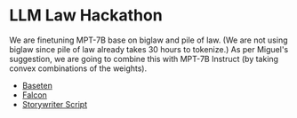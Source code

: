 # LLM Law Hackathon 

We are finetuning MPT-7B base on biglaw and pile of law. (We are not using biglaw since pile of law already takes 30 hours to tokenize.) As per Miguel's suggestion, we are going to combine this with MPT-7B Instruct (by taking convex combinations of the weights). 


- [Baseten](https://github.com/basetenlabs/falcon-7b-truss)
- [Falcon](https://github.com/basetenlabs/falcon-7b-truss) 
- [Storywriter Script](https://github.com/rmihaylov/mpttune)


